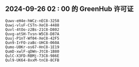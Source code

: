 ## 2024-09-26 02 : 00 的 GreenHub 许可证
```
Quwv-eH4e-hWCz-nEC8-3258
Quwi-vluF-CSTn-XeC8-4488
Quvl-4tOo-z2Bs-21C8-D802
Quvg-atSH-Tvsn-W5C8-D87A
Quuj-P1nT-Wf04-XeC8-42F5
Qun9-IrFO-zaBc-UHC8-060A
Qumo-U0Kr-os67-HnC8-1E19
QumD-xwlF-qDWn-JtC8-1B80
QulC-X3FD-RBMj-73C8-986E
Qul9-UK64-8xxM-tnC8-8CFB
```
